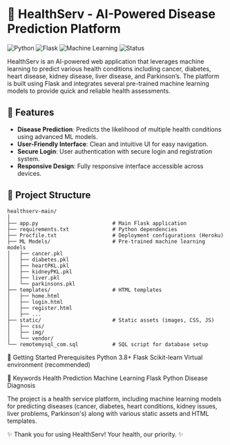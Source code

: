 # 🏥 HealthServ - AI-Powered Disease Prediction Platform

![Python](https://img.shields.io/badge/Python-3.8%2B-blue.svg)
![Flask](https://img.shields.io/badge/Flask-2.0.3-green.svg)
![Machine Learning](https://img.shields.io/badge/Machine%20Learning-Sklearn-orange)
![Status](https://img.shields.io/badge/Status-Active-success)

HealthServ is an AI-powered web application that leverages machine learning to predict various health conditions including cancer, diabetes, heart disease, kidney disease, liver disease, and Parkinson’s. The platform is built using Flask and integrates several pre-trained machine learning models to provide quick and reliable health assessments.

## 📝 Features
- **Disease Prediction**: Predicts the likelihood of multiple health conditions using advanced ML models.
- **User-Friendly Interface**: Clean and intuitive UI for easy navigation.
- **Secure Login**: User authentication with secure login and registration system.
- **Responsive Design**: Fully responsive interface accessible across devices.

## 📂 Project Structure
```plaintext
healthserv-main/
│
├── app.py                        # Main Flask application
├── requirements.txt              # Python dependencies
├── Procfile.txt                  # Deployment configurations (Heroku)
├── ML Models/                    # Pre-trained machine learning models
│   ├── cancer.pkl
│   ├── diabetes.pkl
│   ├── heartPKL.pkl
│   ├── kidneyPKL.pkl
│   ├── liver.pkl
│   └── parkinsons.pkl
├── templates/                    # HTML templates
│   ├── home.html
│   ├── login.html
│   ├── register.html
│   ├── ...
├── static/                       # Static assets (images, CSS, JS)
│   ├── css/
│   ├── img/
│   └── vendor/
└── remotemysql_com.sql           # SQL script for database setup
```

🚀 Getting Started
Prerequisites
Python 3.8+
Flask
Scikit-learn
Virtual environment (recommended)


🎯 Keywords
Health Prediction
Machine Learning
Flask
Python
Disease Diagnosis

The project is a health service platform, including machine learning models for predicting diseases (cancer, diabetes, heart conditions, kidney issues, liver problems, Parkinson's) along with various static assets and HTML templates.


✨ Thank you for using HealthServ! Your health, our priority. ✨
